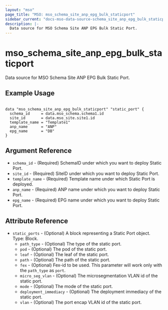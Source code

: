 ```yaml
---
layout: "mso"
page_title: "MSO: mso_schema_site_anp_epg_bulk_staticport"
sidebar_current: "docs-mso-data-source-schema_site_anp_epg_bulk_staticport"
description: |-
  Data source for MSO Schema Site ANP EPG Bulk Static Port.
---
```


# mso_schema_site_anp_epg_bulk_staticport #

Data source for MSO Schema Site ANP EPG Bulk Static Port.

## Example Usage ##

```hcl

data "mso_schema_site_anp_epg_bulk_staticport" "static_port" {
  schema_id     = data.mso_schema.schema1.id
  site_id       = data.mso_site.site1.id
  template_name = "Template1"
  anp_name      = "ANP"
  epg_name      = "DB"
}

```

## Argument Reference ##

* `schema_id` - (Required) SchemaID under which you want to deploy Static Port.
* `site_id` - (Required) SiteID under which you want to deploy Static Port.
* `template_name` - (Required) Template name under which Static Port is deployed.
* `anp_name` - (Required) ANP name under which you want to deploy Static Port.
* `epg_name` - (Required) EPG name under which you want to deploy Static Port.


## Attribute Reference ##

* `static_ports` - (Optional) A block representing a Static Port object. Type: Block.
    * `path_type` - (Optional) The type of the static port.
    * `pod` - (Optional) The pod of the static port.
    * `leaf` - (Optional) The leaf of the static port.
    * `path` - (Optional) The path of the static port.
    * `fex` - (Optional) Fex-id to be used. This parameter will work only with the `path_type` as `port`.
    * `micro_seg_vlan` - (Optional) The microsegmentation VLAN id of the static port.
    * `mode` - (Optional) The mode of the static port.
    * `deployment_immediacy` - (Optional) The deployment immediacy of the static port.
    * `vlan` - (Optional) The port encap VLAN id of the static port.

 
